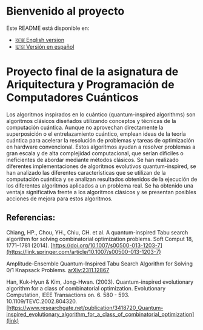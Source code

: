 # Bienvenido al proyecto

Este README está disponible en:

- [🇬🇧 English version](README_en.md)
- [🇪🇸 Versión en español](README_es.md)


<h1>Proyecto final de la asignatura de Ariquitectura y Programación de Computadores Cuánticos </h1>

Los algoritmos inspirados en lo cuántico (quantum-inspired algorithms) son algoritmos clásicos diseñados utilizando conceptos y técnicas de la computación cuántica. Aunque no aprovechan directamente la superposición o el entrelazamiento cuántico, emplean ideas de la teoría cuántica para acelerar la resolución de problemas y tareas de optimización en hardware convencional. Estos algoritmos ayudan a resolver problemas a gran escala y de alta complejidad computacional, que serían difíciles o ineficientes de abordar mediante métodos clásicos.
Se han realizado diferentes implementaciones de algoritmos evolutivos quantum-inspired, se han analizado las diferentes características que se utilizan de la computación cuántica y se analizan resultados obtenidos de la ejecución de los diferentes algoritmos aplicados a un problema real. 
Se ha obtenido una ventaja significativa frente a los algoritmos clásicos y se presentan posibles acciones de mejora para estos algoritmos.

<h2>Referencias:</h2> 

Chiang, HP., Chou, YH., Chiu, CH. et al. A quantum-inspired Tabu search algorithm for solving combinatorial optimization problems. Soft Comput 18, 1771–1781 (2014). [https://doi.org/10.1007/s00500-013-1203-7](https://link.springer.com/article/10.1007/s00500-013-1203-7)

Amplitude-Ensemble Quantum-Inspired Tabu Search Algorithm for Solving 0/1 Knapsack Problems. 	[arXiv:2311.12867](https://arxiv.org/abs/2311.12867)

Han, Kuk-Hyun & Kim, Jong-Hwan. (2003). Quantum-inspired evolutionary algorithm for a class of combinatorial optimization. Evolutionary Computation, IEEE Transactions on. 6. 580 - 593. 10.1109/TEVC.2002.804320. [https://www.researchgate.net/publication/3418720_Quantum-inspired_evolutionary_algorithm_for_a_class_of_combinatorial_optimization](link)
